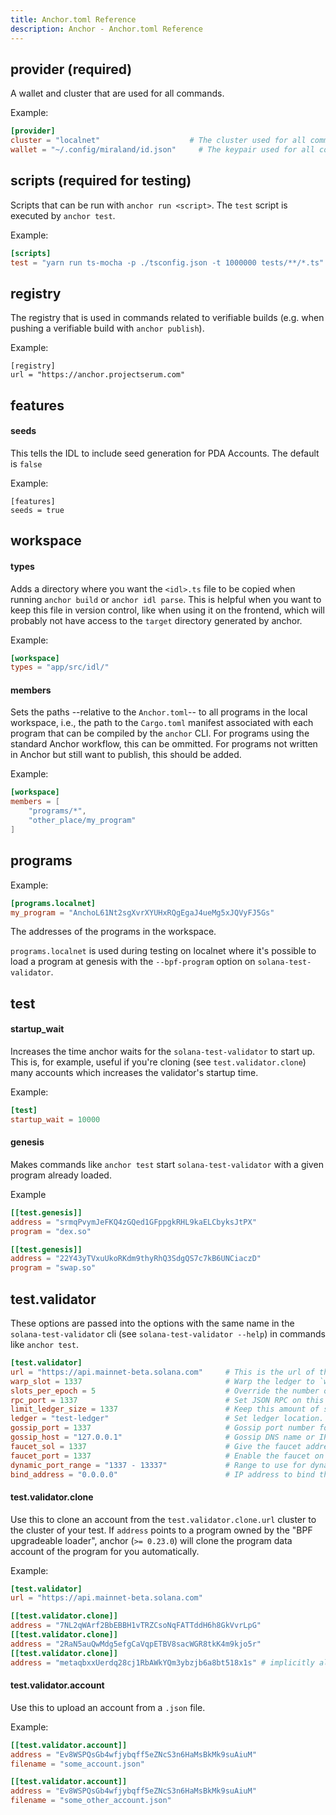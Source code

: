 ```yaml
---
title: Anchor.toml Reference
description: Anchor - Anchor.toml Reference
---
```


## provider (required)

A wallet and cluster that are used for all commands.

Example:

```toml
[provider]
cluster = "localnet"                    # The cluster used for all commands.
wallet = "~/.config/miraland/id.json"     # The keypair used for all commands.
```

## scripts (required for testing)

Scripts that can be run with `anchor run <script>`. The `test` script is executed by `anchor test`.

Example:

```toml
[scripts]
test = "yarn run ts-mocha -p ./tsconfig.json -t 1000000 tests/**/*.ts"
```

## registry

The registry that is used in commands related to verifiable builds (e.g. when pushing a verifiable build with `anchor publish`).

Example:

```
[registry]
url = "https://anchor.projectserum.com"
```

## features

#### seeds

This tells the IDL to include seed generation for PDA Accounts. The default is `false`

Example:

```
[features]
seeds = true
```

## workspace

#### types

Adds a directory where you want the `<idl>.ts` file to be copied when running `anchor build` or `anchor idl parse`. This is helpful when you want to keep this file in version control, like when using it on the frontend, which will probably not have access to the `target` directory generated by anchor.

Example:

```toml
[workspace]
types = "app/src/idl/"
```

#### members

Sets the paths --relative to the `Anchor.toml`--
   to all programs in the local
   workspace, i.e., the path to the `Cargo.toml` manifest associated with each
   program that can be compiled by the `anchor` CLI. For programs using the
   standard Anchor workflow, this can be ommitted. For programs not written in Anchor
   but still want to publish, this should be added.

Example:

```toml
[workspace]
members = [
    "programs/*",
    "other_place/my_program"
]
```

## programs

Example:

```toml
[programs.localnet]
my_program = "AnchoL61Nt2sgXvrXYUHxRQgEgaJ4ueMg5xJQVyFJ5Gs"
```

The addresses of the programs in the workspace.

`programs.localnet` is used during testing on localnet where it's possible to load a program at genesis with the `--bpf-program` option on `solana-test-validator`.

## test

#### startup_wait

Increases the time anchor waits for the `solana-test-validator` to start up. This is, for example, useful if you're cloning (see `test.validator.clone`) many accounts which increases the validator's startup time.

Example:

```toml
[test]
startup_wait = 10000
```

#### genesis

Makes commands like `anchor test` start `solana-test-validator` with a given program already loaded.

Example

```toml
[[test.genesis]]
address = "srmqPvymJeFKQ4zGQed1GFppgkRHL9kaELCbyksJtPX"
program = "dex.so"

[[test.genesis]]
address = "22Y43yTVxuUkoRKdm9thyRhQ3SdgQS7c7kB6UNCiaczD"
program = "swap.so"
```

## test.validator

These options are passed into the options with the same name in the `solana-test-validator` cli (see `solana-test-validator --help`) in commands like `anchor test`.

```toml
[test.validator]
url = "https://api.mainnet-beta.solana.com"     # This is the url of the cluster that accounts are cloned from (See `test.validator.clone`).
warp_slot = 1337                                # Warp the ledger to `warp_slot` after starting the validator.
slots_per_epoch = 5                             # Override the number of slots in an epoch.
rpc_port = 1337                                 # Set JSON RPC on this port, and the next port for the RPC websocket.
limit_ledger_size = 1337                        # Keep this amount of shreds in root slots.
ledger = "test-ledger"                          # Set ledger location.
gossip_port = 1337                              # Gossip port number for the validator.
gossip_host = "127.0.0.1"                       # Gossip DNS name or IP address for the validator to advertise in gossip.
faucet_sol = 1337                               # Give the faucet address this much SOL in genesis.
faucet_port = 1337                              # Enable the faucet on this port.
dynamic_port_range = "1337 - 13337"             # Range to use for dynamically assigned ports.
bind_address = "0.0.0.0"                        # IP address to bind the validator ports.
```

#### test.validator.clone

Use this to clone an account from the `test.validator.clone.url` cluster to the cluster of your test.
If `address` points to a program owned by the "BPF upgradeable loader", anchor (`>= 0.23.0`) will clone the
program data account of the program for you automatically.

Example:

```toml
[test.validator]
url = "https://api.mainnet-beta.solana.com"

[[test.validator.clone]]
address = "7NL2qWArf2BbEBBH1vTRZCsoNqFATTddH6h8GkVvrLpG"
[[test.validator.clone]]
address = "2RaN5auQwMdg5efgCaVqpETBV8sacWGR8tkK4m9kjo5r"
[[test.validator.clone]]
address = "metaqbxxUerdq28cj1RbAWkYQm3ybzjb6a8bt518x1s" # implicitly also clones PwDiXFxQsGra4sFFTT8r1QWRMd4vfumiWC1jfWNfdYT
```

#### test.validator.account

Use this to upload an account from a `.json` file.

Example:

```toml
[[test.validator.account]]
address = "Ev8WSPQsGb4wfjybqff5eZNcS3n6HaMsBkMk9suAiuM"
filename = "some_account.json"

[[test.validator.account]]
address = "Ev8WSPQsGb4wfjybqff5eZNcS3n6HaMsBkMk9suAiuM"
filename = "some_other_account.json"
```
